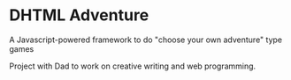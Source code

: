 # DHTML Adventure
A Javascript-powered framework to do "choose your own adventure" type games

Project with Dad to work on creative writing and web programming.
